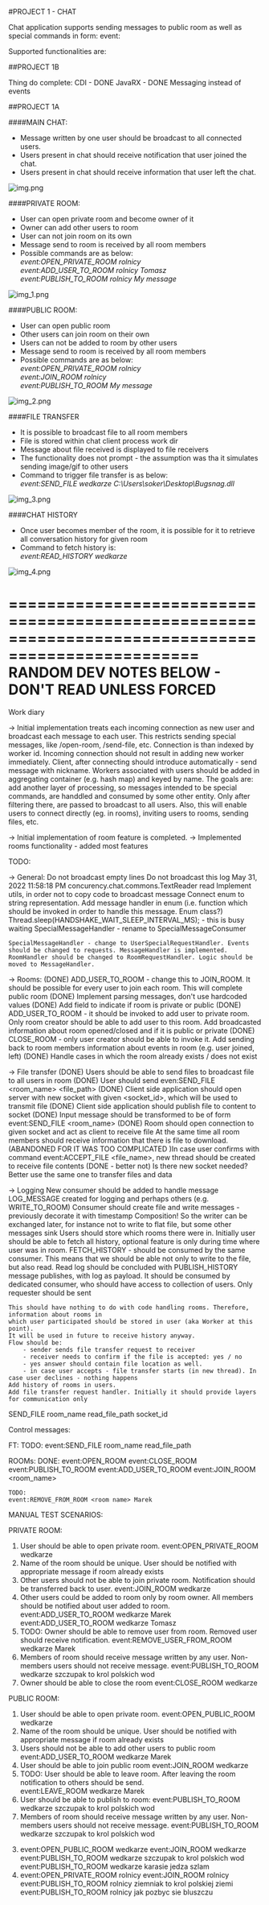 #PROJECT 1 - CHAT

Chat application supports sending messages to public room as well as special commands in form: event:<command> <args>

Supported functionalities are:

##PROJECT 1B

Thing do complete:
CDI - DONE
JavaRX - DONE
Messaging instead of events 


##PROJECT 1A

####MAIN CHAT:

* Message written by one user should be broadcast to all connected users.  
* Users present in chat should receive notification that user joined the chat.
* Users present in chat should receive information that user left the chat.

![img.png](img.png)

####PRIVATE ROOM:
* User can open private room and become owner of it
* Owner can add other users to room
* User can not join room on its own
* Message send to room is received by all room members   
* Possible commands are as below:  
  *event:OPEN_PRIVATE_ROOM rolnicy*  
  *event:ADD_USER_TO_ROOM rolnicy Tomasz*  
  *event:PUBLISH_TO_ROOM rolnicy My message* 

![img_1.png](img_1.png)

####PUBLIC ROOM:
* User can open public room  
* Other users can join room on their own
* Users can not be added to room by other users
* Message send to room is received by all room members
* Possible commands are as below:  
  *event:OPEN_PRIVATE_ROOM rolnicy*  
  *event:JOIN_ROOM rolnicy*  
  *event:PUBLISH_TO_ROOM My message*  

![img_2.png](img_2.png)

####FILE TRANSFER
* It is possible to broadcast file to all room members  
* File is stored within chat client process work dir  
* Message about file received is displayed to file receivers  
* The functionality does not prompt - the assumption was tha it simulates sending image/gif to other users  
* Command to trigger file transfer is as below:  
  *event:SEND_FILE wedkarze C:\\Users\\soker\\Desktop\\Bugsnag.dll*  

![img_3.png](img_3.png)

####CHAT HISTORY
* Once user becomes member of the room, it is possible for it to retrieve all conversation history for given room  
* Command to fetch history is:  
  *event:READ_HISTORY wedkarze*  

![img_4.png](img_4.png)



==================================================================================================  
RANDOM DEV NOTES BELOW - DON'T READ UNLESS FORCED  
==================================================================================================  






Work diary

-> Initial implementation treats each incoming connection as new user and broadcast each message to each user. This restricts sending special messages, like /open-room, /send-file, etc. Connection is than indexed by worker id.
Incoming connection should not result in adding new worker immediately. Client, after connecting should introduce automatically - send message with nickname. Workers associated with users should be added in aggregating container (e.g. hash map) and keyed by name.
The goals are: add another layer of processing, so messages intended to be special commands, are handdled and consumed by some other entity. Only after filtering there, are passed to broadcast to all users. Also, this will enable users to connect directly (eg. in rooms), inviting users to rooms, sending files, etc.

-> Initial implementation of room feature is completed.
-> Implemented rooms functionality - added most features

TODO:

-> General:
    Do not broadcast empty lines
    Do not broadcast this log May 31, 2022 11:58:18 PM concurency.chat.commons.TextReader read
    Implement utils, in order not to copy code to broadcast message
    Connect enum to string representation. Add message handler in enum (i.e. function which should be invoked in order to handle this message. Enum class?)
    Thread.sleep(HANDSHAKE_WAIT_SLEEP_INTERVAL_MS); - this is busy waiting
    SpecialMessageHandler - rename to SpecialMessageConsumer

    SpecialMessageHandler - change to UserSpecialRequestHandler. Events should be changed to requests. MessageHandler is implemented.
    RoomHandler should be changed to RoomRequestHandler. Logic should be moved to MessageHandler. 

-> Rooms:
    (DONE) ADD_USER_TO_ROOM - change this to JOIN_ROOM. It should be possible for every user to join each room. This will complete public room
    (DONE) Implement parsing messages, don't use hardcoded values
    (DONE) Add field to indicate if room is private or public
    (DONE) ADD_USER_TO_ROOM - it should be invoked to add user to private room. Only room creator should be able to add user to this room.
    Add broadcasted information about room opened/closed and if it is public or private
    (DONE) CLOSE_ROOM - only user creator should be able to invoke it.
    Add sending back to room members information about events in room (e.g. user joined, left)
    (DONE) Handle cases in which the room already exists / does not exist  

-> File transfer
    (DONE) Users should be able to send files to broadcast file to all users in room
    (DONE)     User should send even:SEND_FILE <room_name> <file_path>
    (DONE) Client side application should open server with new socket with given <socket_id>, which will be used to transmit file
    (DONE) Client side application should publish file to content to socket
    (DONE) Input message should be transformed to be of form event:SEND_FILE <room_name> <port>
    (DONE) Room should open connection to given socket and act as client to receive file
    At the same time all room members should receive information that there is file to download.
    (ABANDONED FOR IT WAS TOO COMPLICATED )In case user confirms with command event:ACCEPT_FILE <file_name>, new thread should be created to receive file contents
    (DONE - better not) Is there new socket needed? Better use the same one to transfer files and data

-> Logging
    New consumer should be added to handle message LOG_MESSAGE created for logging and perhaps others (e.g. WRITE_TO_ROOM)
    Consumer should create file and write messages - previously decorate it with timestamp
    Composition! So the writer can be exchanged later, for instance not to write to flat file, but some other messages sink
    Users should store which rooms there were in. Initially user should be able to fetch all history, optional feature is only during time where user was in room. 
    FETCH_HISTORY - should be consumed by the same consumer. This means that we should be able not only to write to the file, but also read. 
    Read log should be concluded with PUBLISH_HISTORY message publishes, with log as payload. It should be consumed by dedicated consumer, who should have access to collection of users. Only requester should be sent 
    

    This should have nothing to do with code handling rooms. Therefore, information about rooms in 
    which user participated should be stored in user (aka Worker at this point).
    It will be used in future to receive history anyway. 
    Flow should be:
        - sender sends file transfer request to receiver
        - receiver needs to confirm if the file is accepted: yes / no
        - yes answer should contain file location as well. 
        - in case user accepts - file transfer starts (in new thread). In case user declines - nothing happens
    Add history of rooms in users.
    Add file transfer request handler. Initially it should provide layers for communication only
    
SEND_FILE room_name read_file_path socket_id

Control messages:

FT:
    TODO:
        event:SEND_FILE room_name read_file_path

ROOMs:
    DONE:
    event:OPEN_ROOM <room name>
    event:CLOSE_ROOM <room name>
    event:PUBLISH_TO_ROOM <room name> <message>
    event:ADD_USER_TO_ROOM <user name>
    event:JOIN_ROOM <room_name>
    
    TODO:
    event:REMOVE_FROM_ROOM <room name> Marek

MANUAL TEST SCENARIOS:



PRIVATE ROOM:
1. User should be able to open private room.
   event:OPEN_PRIVATE_ROOM wedkarze
2. Name of the room should be unique. User should be notified with appropriate message if room already exists
3. Other users should not be able to join private room. Notification should be transferred back to user.
   event:JOIN_ROOM wedkarze
4. Other users could be added to room only by room owner. All members should be notified about user added to room.
   event:ADD_USER_TO_ROOM wedkarze Marek
   event:ADD_USER_TO_ROOM wedkarze Tomasz
5. TODO: Owner should be able to remove user from room. Removed user should receive notification.
   event:REMOVE_USER_FROM_ROOM wedkarze Marek
6. Members of room should receive message written by any user. Non-members users should not receive message.
   event:PUBLISH_TO_ROOM wedkarze szczupak to krol polskich wod
7. Owner should be able to close the room 
   event:CLOSE_ROOM wedkarze


PUBLIC ROOM:
1. User should be able to open private room.
   event:OPEN_PUBLIC_ROOM wedkarze
2. Name of the room should be unique. User should be notified with appropriate message if room already exists
3. Users should not be able to add other users to public room
   event:ADD_USER_TO_ROOM wedkarze Marek
4. User should be able to join public room
   event:JOIN_ROOM wedkarze
5. TODO: User should be able to leave room. After leaving the room notification to others should be send.  
    event:LEAVE_ROOM wedkarze Marek
6. User should be able to publish to room:
   event:PUBLISH_TO_ROOM wedkarze szczupak to krol polskich wod
7. Members of room should receive message written by any user. Non-members users should not receive message.
   event:PUBLISH_TO_ROOM wedkarze szczupak to krol polskich wod

3) 
    event:OPEN_PUBLIC_ROOM wedkarze
    event:JOIN_ROOM wedkarze
    event:PUBLISH_TO_ROOM wedkarze szczupak to krol polskich wod
    event:PUBLISH_TO_ROOM wedkarze karasie jedza szlam
4) 
    event:OPEN_PRIVATE_ROOM rolnicy
    event:JOIN_ROOM rolnicy
    event:PUBLISH_TO_ROOM rolnicy ziemniak to krol polskiej ziemi
    event:PUBLISH_TO_ROOM rolnicy jak pozbyc sie bluszczu

    
     


